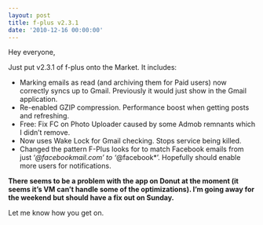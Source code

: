 ```yaml
---
layout: post
title: f-plus v2.3.1
date: '2010-12-16 00:00:00'
---
```


Hey everyone,

Just put v2.3.1 of f-plus onto the Market. It includes:

*   Marking emails as read (and archiving them for Paid users) now correctly syncs up to Gmail. Previously it would just show in the Gmail application.
*   Re-enabled GZIP compression. Performance boost when getting posts and refreshing.
*   Free: Fix FC on Photo Uploader caused by some Admob remnants which I didn&#8217;t remove.
*   Now uses Wake Lock for Gmail checking. Stops service being killed.
*   Changed the pattern F-Plus looks for to match Facebook emails from just &#8216;*@facebookmail.com&#8217; to &#8216;*@facebook*&#8217;. Hopefully should enable more users for notifications.

**There seems to be a problem with the app on Donut at the moment (it seems it&#8217;s VM can&#8217;t handle some of the optimizations). I&#8217;m going away for the weekend but should have a fix out on Sunday.**

Let me know how you get on.